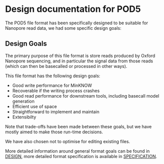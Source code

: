 Design documentation for POD5
============================

The POD5 file format has been specifically designed to be suitable for Nanopore read data, we had some specific design goals:

Design Goals
------------

The primary purpose of this file format is store reads produced by Oxford Nanopore sequencing, and in particular the signal data from those reads (which can then be basecalled or processed in other ways).

This file format has the following design goals:

- Good write performance for MinKNOW
- Recoverable if the writing process crashes
- Good read performance for downstream tools, including basecall model generation
- Efficient use of space
- Straightforward to implement and maintain
- Extensibilty

Note that trade-offs have been made between these goals, but we have mostly aimed to make those run-time decisions.

We have also chosen not to optimise for editing existing files.

More detailed information around general format goals can be found in [DESIGN](./DESIGN.md), more detailed format specification is available in [SPECIFICATION](./SPECIFICATION.md).
